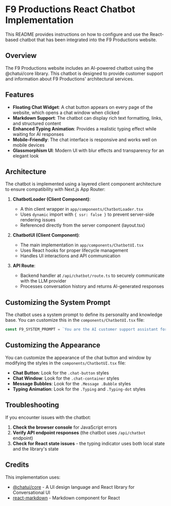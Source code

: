 # F9 Productions React Chatbot Implementation

This README provides instructions on how to configure and use the React-based chatbot that has been integrated into the F9 Productions website.

## Overview

The F9 Productions website includes an AI-powered chatbot using the @chatui/core library. This chatbot is designed to provide customer support and information about F9 Productions' architectural services.

## Features

- **Floating Chat Widget**: A chat button appears on every page of the website, which opens a chat window when clicked
- **Markdown Support**: The chatbot can display rich text formatting, links, and structured content
- **Enhanced Typing Animation**: Provides a realistic typing effect while waiting for AI responses
- **Mobile-Friendly**: The chat interface is responsive and works well on mobile devices
- **Glassmorphism UI**: Modern UI with blur effects and transparency for an elegant look

## Architecture

The chatbot is implemented using a layered client component architecture to ensure compatibility with Next.js App Router:

1. **ChatbotLoader (Client Component)**: 
   - A thin client wrapper in `app/components/ChatbotLoader.tsx`
   - Uses `dynamic` import with `{ ssr: false }` to prevent server-side rendering issues
   - Referenced directly from the server component (layout.tsx)

2. **ChatbotUI (Client Component)**:
   - The main implementation in `app/components/ChatbotUI.tsx`
   - Uses React hooks for proper lifecycle management
   - Handles UI interactions and API communication

3. **API Route**:
   - Backend handler at `/api/chatbot/route.ts` to securely communicate with the LLM provider
   - Processes conversation history and returns AI-generated responses

## Customizing the System Prompt

The chatbot uses a system prompt to define its personality and knowledge base. You can customize this in the `components/ChatbotUI.tsx` file:

```javascript
const F9_SYSTEM_PROMPT = `You are the AI customer support assistant for F9 Productions, a premier architecture and design firm serving Colorado...`;
```

## Customizing the Appearance

You can customize the appearance of the chat button and window by modifying the styles in the `components/ChatbotUI.tsx` file:

- **Chat Button**: Look for the `.chat-button` styles
- **Chat Window**: Look for the `.chat-container` styles
- **Message Bubbles**: Look for the `.Message .Bubble` styles
- **Typing Animation**: Look for the `.Typing` and `.Typing-dot` styles

## Troubleshooting

If you encounter issues with the chatbot:

1. **Check the browser console** for JavaScript errors
2. **Verify API endpoint responses** (the chatbot uses `/api/chatbot` endpoint)
3. **Check for React state issues** - the typing indicator uses both local state and the library's state

## Credits

This implementation uses:

- [@chatui/core](https://github.com/alibaba/ChatUI) - A UI design language and React library for Conversational UI
- [react-markdown](https://github.com/remarkjs/react-markdown) - Markdown component for React 